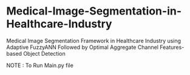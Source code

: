 # Medical-Image-Segmentation-in-Healthcare-Industry
Medical Image Segmentation Framework in Healthcare Industry using Adaptive FuzzyANN Followed by Optimal Aggregate Channel Features-based Object Detection

NOTE : To Run Main.py file
